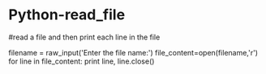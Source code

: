 # Python-read_file
#read a file and then print each line in the file

filename = raw_input('Enter the file name:')
file_content=open(filename,'r')
for line in file_content:
    print line,
line.close()
